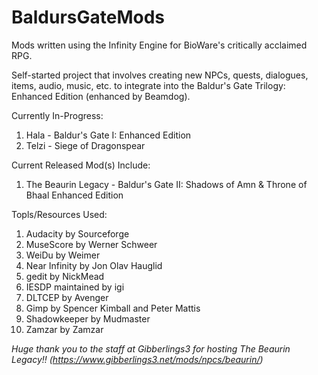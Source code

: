 # BaldursGateMods
Mods written using the Infinity Engine for BioWare's critically acclaimed RPG.

Self-started project that involves creating new NPCs, quests, dialogues, items, audio, music, etc. to integrate into the
Baldur's Gate Trilogy: Enhanced Edition (enhanced by Beamdog).

Currently In-Progress:
1. Hala - Baldur's Gate I: Enhanced Edition
2. Telzi - Siege of Dragonspear

Current Released Mod(s) Include:
1. The Beaurin Legacy - Baldur's Gate II: Shadows of Amn & Throne of Bhaal Enhanced Edition

Topls/Resources Used: 
1. Audacity by Sourceforge
2. MuseScore by Werner Schweer
3. WeiDu by Weimer
4. Near Infinity by Jon Olav Hauglid
5. gedit by NickMead
6. IESDP maintained by igi
7. DLTCEP by Avenger
8. Gimp by Spencer Kimball and Peter Mattis
9. Shadowkeeper by Mudmaster
10. Zamzar by Zamzar

*Huge thank you to the staff at Gibberlings3 for hosting The Beaurin Legacy!! (https://www.gibberlings3.net/mods/npcs/beaurin/)*

